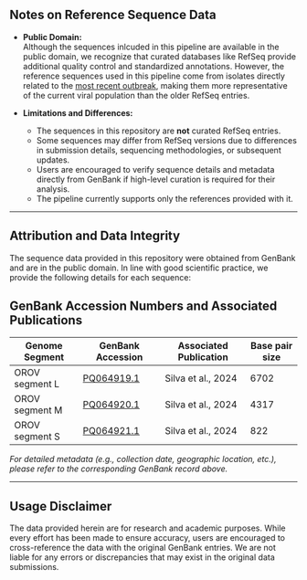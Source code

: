 ## Notes on Reference Sequence Data

- **Public Domain:**  
Although the sequences inlcuded in this pipeline are available in the public domain, we recognize that curated databases like RefSeq provide additional quality control and standardized annotations. However, the reference sequences used in this pipeline come from isolates directly related to the [most recent outbreak](https://www.nature.com/articles/s41591-024-03300-3), making them more representative of the current viral population than the older RefSeq entries.
  
- **Limitations and Differences:**  
  - The sequences in this repository are **not** curated RefSeq entries.
  - Some sequences may differ from RefSeq versions due to differences in submission details, sequencing methodologies, or subsequent updates.
  - Users are encouraged to verify sequence details and metadata directly from GenBank if high-level curation is required for their analysis.
  - The pipeline currently supports only the references provided with it.

---

## Attribution and Data Integrity

The sequence data provided in this repository were obtained from GenBank and are in the public domain. In line with good scientific practice, we provide the following details for each sequence:

## GenBank Accession Numbers and Associated Publications

| **Genome Segment**      | **GenBank Accession**  | **Associated Publication** | **Base pair size**                           |
|-------------------------|------------------------|----------------------------|----------------------------------------------|
| OROV segment L          | [PQ064919.1](https://www.ncbi.nlm.nih.gov/nuccore/PQ064919.1)             | Silva et al., 2024         | 6702                                         |
| OROV segment M          | [PQ064920.1](https://www.ncbi.nlm.nih.gov/nuccore/PQ064920.1)             | Silva et al., 2024         | 4317                                         |
| OROV segment S          | [PQ064921.1](https://www.ncbi.nlm.nih.gov/nuccore/PQ064921.1)             | Silva et al., 2024         | 822                                          |

*For detailed metadata (e.g., collection date, geographic location, etc.), please refer to the corresponding GenBank record above.*

---

## Usage Disclaimer

The data provided herein are for research and academic purposes. While every effort has been made to ensure accuracy, users are encouraged to cross-reference the data with the original GenBank entries. We are not liable for any errors or discrepancies that may exist in the original data submissions.


